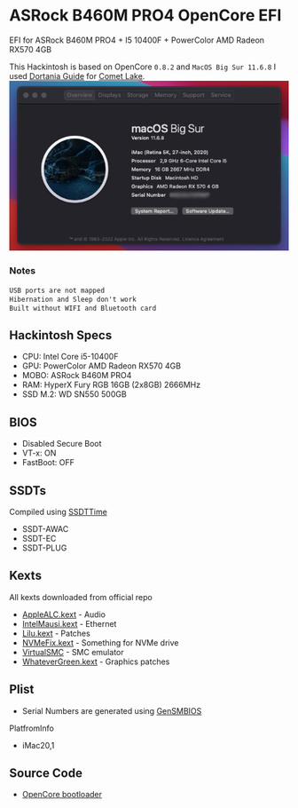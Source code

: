 # ASRock B460M PRO4 OpenCore EFI
EFI for ASRock B460M PRO4 + I5 10400F + PowerColor AMD Radeon RX570 4GB

This Hackintosh is based on OpenCore `0.8.2` and `MacOS Big Sur 11.6.8` I used [Dortania Guide](https://dortania.github.io/OpenCore-Install-Guide/) for [Comet Lake](https://dortania.github.io/OpenCore-Install-Guide/config.plist/comet-lake.html#starting-point).
![](https://raw.githubusercontent.com/mr00k3/asrock-b460m-pro4-oc-efi/main/screenshots/Screenshot%202022-08-25%20at%2014.38.48.png)

### Notes
    USB ports are not mapped
    Hibernation and Sleep don't work
    Built without WIFI and Bluetooth card

## Hackintosh Specs
* CPU: Intel Core i5-10400F
* GPU: PowerColor AMD Radeon RX570 4GB
* MOBO: ASRock B460M PRO4
* RAM: HyperX Fury RGB 16GB (2x8GB) 2666MHz
* SSD M.2: WD SN550 500GB 

## BIOS
* Disabled Secure Boot
* VT-x: ON
* FastBoot: OFF

## SSDTs

Compiled using [SSDTTime](https://github.com/corpnewt/SSDTTime)

* SSDT-AWAC
* SSDT-EC
* SSDT-PLUG

## Kexts

All kexts downloaded from official repo

* [AppleALC.kext](https://github.com/acidanthera/AppleALC) - Audio
* [IntelMausi.kext](https://github.com/acidanthera/IntelMausi) - Ethernet
* [Lilu.kext](https://github.com/acidanthera/Lilu) - Patches
* [NVMeFix.kext](https://github.com/acidanthera/NVMeFix) - Something for NVMe drive
* [VirtualSMC](https://github.com/acidanthera/VirtualSMC) - SMC emulator
* [WhateverGreen.kext](https://github.com/acidanthera/WhateverGreen) - Graphics patches

## Plist

* Serial Numbers are generated using [GenSMBIOS](https://github.com/corpnewt/GenSMBIOS)

PlatfromInfo

* iMac20,1

## Source Code

- [OpenCore bootloader](https://github.com/acidanthera/OpenCorePkg)